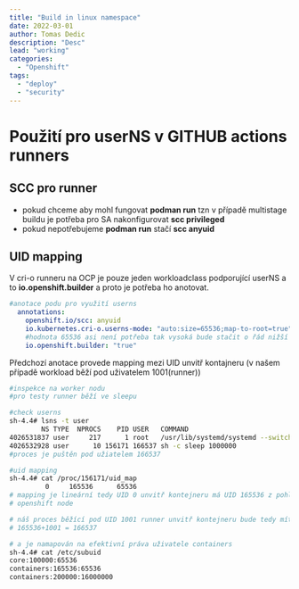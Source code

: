 ```yaml
---
title: "Build in linux namespace"
date: 2022-03-01 
author: Tomas Dedic
description: "Desc"
lead: "working"
categories:
  - "Openshift"
tags:
  - "deploy"
  - "security"
---
```


# Použití pro userNS v GITHUB actions runners

## SCC pro runner
+ pokud chceme aby mohl fungovat **podman run** tzn v případě multistage buildu
  je potřeba pro SA nakonfigurovat **scc privileged**
+ pokud nepotřebujeme **podman run** stačí **scc anyuid**

## UID mapping
V cri-o runneru na OCP je pouze jeden workloadclass podporující userNS a to
**io.openshift.builder** a proto je potřeba ho anotovat.
```yaml
#anotace podu pro využití userns
  annotations:
    openshift.io/scc: anyuid
    io.kubernetes.cri-o.userns-mode: "auto:size=65536;map-to-root=true"
    #hodnota 65536 asi není potřeba tak vysoká bude stačit o řád nižší
    io.openshift.builder: "true"
``` 
Předchozí anotace provede mapping mezi UID unvitř kontajneru (v našem případě
workload běží pod uživatelem 1001(runner))

```sh
#inspekce na worker nodu
#pro testy runner běží ve sleepu

#check userns
sh-4.4# lsns -t user
        NS TYPE  NPROCS    PID USER   COMMAND
4026531837 user     217      1 root   /usr/lib/systemd/systemd --switched-root --system --deserialize 17
4026532928 user      10 156171 166537 sh -c sleep 1000000
#proces je puštěn pod užiatelem 166537

#uid mapping
sh-4.4# cat /proc/156171/uid_map
         0     165536      65536
# mapping je lineární tedy UID 0 unvitř kontejneru má UID 165536 z pohledu
# openshift node         

# náš proces běžící pod UID 1001 runner unvitř kontejneru bude tedy mít
# 165536+1001 = 166537

# a je namapován na efektivní práva uživatele containers
sh-4.4# cat /etc/subuid
core:100000:65536
containers:165536:65536
containers:200000:16000000

```

